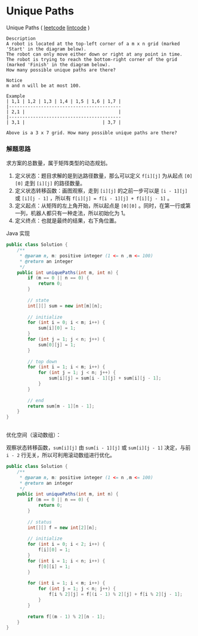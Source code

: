 # Unique Paths

Unique Paths  ( [leetcode]()  [lintcode](http://www.lintcode.com/en/problem/unique-paths/#) )

```
Description
A robot is located at the top-left corner of a m x n grid (marked 'Start' in the diagram below).
The robot can only move either down or right at any point in time. 
The robot is trying to reach the bottom-right corner of the grid 
(marked 'Finish' in the diagram below).
How many possible unique paths are there?

Notice
m and n will be at most 100.

Example
| 1,1 | 1,2 | 1,3 | 1,4 | 1,5 | 1,6 | 1,7 |
|------------------------------------------
| 2,1 |                                   |
|------------------------------------------
| 3,1 |                             | 3,7 |

Above is a 3 x 7 grid. How many possible unique paths are there?
```



### 解题思路

求方案的总数量，属于矩阵类型的动态规划。

1. 定义状态：题目求解的是到达路径数量，那么可以定义 `f[i][j]` 为从起点 `[0][0]` 走到 `[i][j]` 的路径数量。
2. 定义状态转移函数：画图观察，走到 `[i][j]` 的之前一步可以是 `[i - 1][j]` 或 `[i][j - 1]` ，所以有 `f[i][j] = f[i - 1][j] + f[i][j - 1]` 。
3. 定义起点：从矩阵的左上角开始，所以起点是 `[0][0]` 。同时，在第一行或第一列，机器人都只有一种走法，所以初始化为 1。
4. 定义终点：也就是最终的结果，右下角位置。

Java 实现

```java
public class Solution {
    /**
     * @param n, m: positive integer (1 <= n ,m <= 100)
     * @return an integer
     */
    public int uniquePaths(int m, int n) {
        if (m == 0 || n == 0) {
            return 0;
        }
        
        // state
        int[][] sum = new int[m][n];
        
        // initialize
        for (int i = 0; i < m; i++) {
            sum[i][0] = 1;
        }
        for (int j = 1; j < n; j++) {
            sum[0][j] = 1;
        }
        
        // top down
        for (int i = 1; i < m; i++) {
            for (int j = 1; j < n; j++) {
                sum[i][j] = sum[i - 1][j] + sum[i][j - 1];
            }
        }
        
        // end
        return sum[m - 1][n - 1];
    }
}
 
```

优化空间（滚动数组）：

观察状态转移函数，`sum[i][j]` 由 `sum[i - 1][j]` 或 `sum[i][j - 1]` 决定，与前 `i - 2` 行无关，所以可利用滚动数组进行优化。

```java
public class Solution {
    /**
     * @param n, m: positive integer (1 <= n ,m <= 100)
     * @return an integer
     */
    public int uniquePaths(int m, int n) {
        if (m == 0 || n == 0) {
            return 0;
        }
        
        // status
        int[][] f = new int[2][n];
        
        // initialize
        for (int i = 0; i < 2; i++) {
            f[i][0] = 1;
        }
        for (int i = 1; i < n; i++) {
            f[0][i] = 1;
        }
        
        for (int i = 1; i < m; i++) {
            for (int j = 1; j < n; j++) {
                f[i % 2][j] = f[(i - 1) % 2][j] + f[i % 2][j - 1];
            }
        }
        
        return f[(m - 1) % 2][n - 1];
    }
}

```

